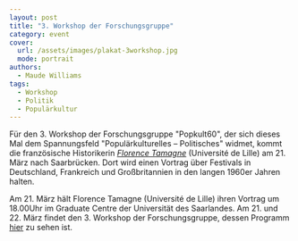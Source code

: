 ```yaml
---
layout: post
title: "3. Workshop der Forschungsgruppe"
category: event
cover:
  url: /assets/images/plakat-3workshop.jpg
  mode: portrait
authors:
  - Maude Williams
tags:
  - Workshop
  - Politik
  - Populärkultur
---
```


Für den 3. Workshop der Forschungsgruppe "Popkult60", der sich dieses Mal dem Spannungsfeld "Populärkulturelles – Politisches" widmet, kommt die französische Historikerin [*Florence Tamagne*](https://pro.univ-lille.fr/florence-tamagne/) (Université de Lille) am 21. März nach Saarbrücken. Dort wird einen Vortrag über Festivals in Deutschland, Frankreich und Großbritannien in den langen 1960er Jahren halten.

<!-- more -->

Am 21. März hält Florence Tamagne (Université de Lille) ihren Vortrag um 18.00Uhr im Graduate Centre der Universität des Saarlandes. Am 21. und 22. März findet den 3. Workshop der Forschungsgruppe, dessen Programm [hier](../../../../assets/pdf/flyer-3workshop.pdf) zu sehen ist.
